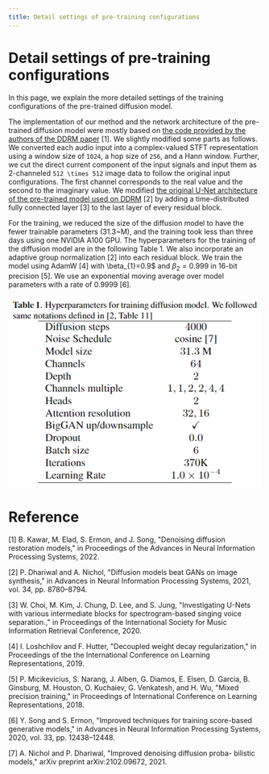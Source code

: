 ```yaml
---
title: Detail settings of pre-training configurations
---
```

# Detail settings of pre-training configurations
In this page, we explain the more detailed settings of the training configurations of the pre-trained diffusion model. 

The implementation of our method and the network architecture of the pre-trained diffusion model were mostly based on [the code provided by the authors of the DDRM paper](https://github.com/bahjat-kawar/ddrm) [1].
We slightly modified some parts as follows. 
We converted each audio input into a complex-valued STFT representation using a window size of `1024`, a hop size of `256`, and a Hann window.
Further, we cut the direct current component of the input signals and input them as $2$-channeled `512 \times 512` image data to follow the original input configurations. The first channel corresponds to the real value and the second to the imaginary value.
We modified [the original U-Net architecture of the pre-trained model used on DDRM](https://github.com/openai/guided-diffusion) [2] by adding a time-distributed fully connected layer [3] to the last layer of every residual block.

For the training, we reduced the size of the diffusion model to have the fewer trainable parameters ($31.3$~M), and the training took less than three days using one NVIDIA A100 GPU.
The hyperparameters for the training of the diffusion model are in the following Table 1.
We also incorporate an adaptive group normalization [2] into each residual block.
We train the model using AdamW [4] with \beta_{1}=0.9$ and $\beta_{2}=0.999$ in $16$-bit precision [5]. We use an exponential moving average over model parameters with a rate of $0.9999$ [6].

<p align="center">
    <img width="500" src="./images/demo_table_pre.png" alt="Material Bread logo">
</p>

# Reference
[1] B. Kawar, M. Elad, S. Ermon, and J. Song, "Denoising diffusion restoration models," in Proceedings of the Advances in Neural Information Processing Systems, 2022.

[2] P. Dhariwal and A. Nichol, "Diffusion models beat GANs on image synthesis," in Advances in Neural Information Processing Systems, 2021, vol. 34, pp. 8780–8794.

[3] W. Choi, M. Kim, J. Chung, D. Lee, and S. Jung, "Investigating U-Nets with various intermediate blocks for spectrogram-based singing voice separation.," in Proceedings of the International Society for Music Information Retrieval Conference, 2020.

[4] I. Loshchilov and F. Hutter, "Decoupled weight decay regularization," in Proceedings of the the International Conference on Learning Representations, 2019.

[5] P. Micikevicius, S. Narang, J. Alben, G. Diamos, E. Elsen, D. Garcia, B. Ginsburg, M. Houston, O. Kuchaiev, G. Venkatesh, and H. Wu, "Mixed precision training," in Proceedings of International Conference on Learning Representations, 2018.

[6] Y. Song and S. Ermon, "Improved techniques for training score-based generative models," in Advances in Neural Information Processing Systems, 2020, vol. 33, pp. 12438–12448.

[7] A. Nichol and P. Dhariwal, "Improved denoising diffusion proba-
bilistic models," arXiv preprint arXiv:2102.09672, 2021.